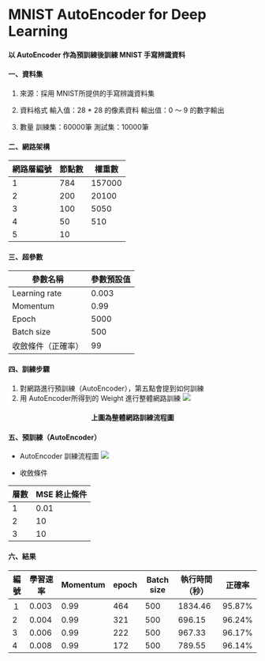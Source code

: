# MNIST AutoEncoder for Deep Learning
#### 以 AutoEncoder 作為預訓練後訓練 MNIST 手寫辨識資料

#### 一、資料集
  1. 來源：採用 MNIST所提供的手寫辨識資料集
  2. 資料格式
      輸入值：28 \* 28 的像素資料
      輸出值：0 ～ 9 的數字輸出

  3. 數量
        訓練集：60000筆
        測試集：10000筆

#### 二、網路架構

| 網路層編號 | 節點數 | 權重數 |
| --- | --- | --- |
| 1 | 784 | 157000 |
| 2 | 200 | 20100 |
| 3 | 100 | 5050 |
| 4 | 50 | 510 |
| 5 | 10 |   |

#### 三、超參數

| 參數名稱 | 參數預設值 |
| --- | --- |
| Learning rate | 0.003 |
| Momentum | 0.99 |
| Epoch | 5000 |
| Batch size | 500 |
| 收斂條件（正確率） | 99 |

#### 四、訓練步驟
  1. 對網路進行預訓練（AutoEncoder），第五點會提到如何訓練
  2. 用 AutoEncoder所得到的 Weight 進行整體網路訓練
    ![](https://i.imgur.com/Dj5HtqN.png)
#### <center>上圖為整體網路訓練流程圖</center>

#### 五、預訓練（AutoEncoder）
- AutoEncoder 訓練流程圖
![](https://i.imgur.com/2QpdHmq.png)

- 收斂條件

| 層數 | MSE 終止條件 |
| --- | --- |
| 1 | 0.01 |
| 2 | 10
| 3 | 10

#### 六、結果

| 編號 | 學習速率 | Momentum | epoch | Batch size | 執行時間（秒） | 正確率 |
| --- | --- | --- | --- | --- | --- | --- |
| １ | 0.003 | 0.99 | 464 | 500 | 1834.46 | 95.87% |
| 2 | 0.004 | 0.99 | 321 | 500 | 696.15 | 96.24% |
| 3 | 0.006 | 0.99 | 222 | 500 | 967.33 | 96.17% |
| 4 | 0.008 | 0.99 | 172 | 500 | 789.55 | 96.14% |